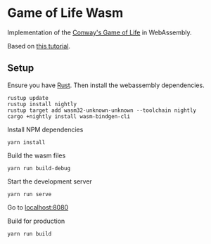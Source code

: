 # Game of Life Wasm

Implementation of the [Conway's Game of Life](https://en.wikipedia.org/wiki/Conway%27s_Game_of_Life) in WebAssembly.

Based on [this tutorial](https://rust-lang-nursery.github.io/rust-wasm/game-of-life/introduction.html).

## Setup

Ensure you have [Rust](https://www.rust-lang.org/en-US/install.html). Then install the webassembly dependencies.

```
rustup update
rustup install nightly
rustup target add wasm32-unknown-unknown --toolchain nightly
cargo +nightly install wasm-bindgen-cli
```

Install NPM dependencies

```
yarn install
```

Build the wasm files

```
yarn run build-debug
```

Start the development server

```
yarn run serve
```

Go to [localhost:8080](http://localhost:8080)

Build for production

```
yarn run build
```
